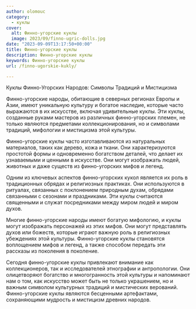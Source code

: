 ```yaml
---
author: olomouc
category:
  - куклы
cover:
  alt: Финно-угорские куклы
  image: 2023/09/finno-ugric-dolls.jpg
date: "2023-09-09T13:17:50+00:00"
title: Финно-угорские куклы
description: Финно-угорские куклы
keywords: Финно-угорские куклы
url: /finno-ugorskie-kukly/

---
```

Куклы Финно-Угорских Народов: Символы Традиций и Мистицизма

Финно-угорские народы, обитающие в северных регионах Европы и Азии, имеют уникальную культуру и богатое наследие, которые часто выражаются в их искусстве, включая удивительные куклы. Эти куклы, созданные руками мастеров из различных финно-угорских племен, не только являются предметами коллекционирования, но и символами традиций, мифологии и мистицизма этой культуры.

Финно-угорские куклы часто изготавливаются из натуральных материалов, таких как дерево, кожа и ткани. Они характеризуются простотой формы и одновременно богатством деталей, что делает их узнаваемыми и ценными в искусстве. Они могут изображать людей, животных и даже существ из финно-угорских мифов и легенд.

Одним из ключевых аспектов финно-угорских кукол является их роль в традиционных обрядах и религиозных практиках. Они используются в ритуалах, связанных с поклонением природным духам, обрядами связанными с сезонами и праздниками. Эти куклы считаются священными и служат посредниками между миром людей и миром духов.

Многие финно-угорские народы имеют богатую мифологию, и куклы могут изображать персонажей из этих мифов. Они могут представлять духов или божеств, которые играют важную роль в религиозных убеждениях этой культуры. Финно-угорские куклы становятся воплощением мифов и легенд, а также способом передать эти рассказы из поколения в поколение.

Сегодня финно-угорские куклы привлекают внимание как коллекционеров, так и исследователей этнографии и антропологии. Они олицетворяют богатство и многогранность этой культуры и напоминают нам о том, как искусство может быть не только украшением, но и важным символом культурных традиций и мистических верований. Финно-угорские куклы являются бесценными артефактами, сохраняющими мудрость и мистицизм древних народов.

